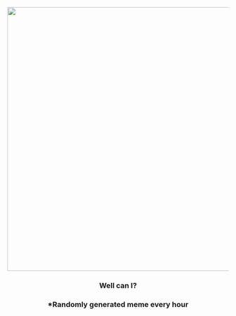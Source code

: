 <p align="center">
        <img src="https://i.redd.it/376tgjrxocm81.jpg" width="600" height="600">
        </p>
        <h3 align="center">Well can I?</h3>
        <h3 align="center">*Randomly generated meme every hour</h3>
    